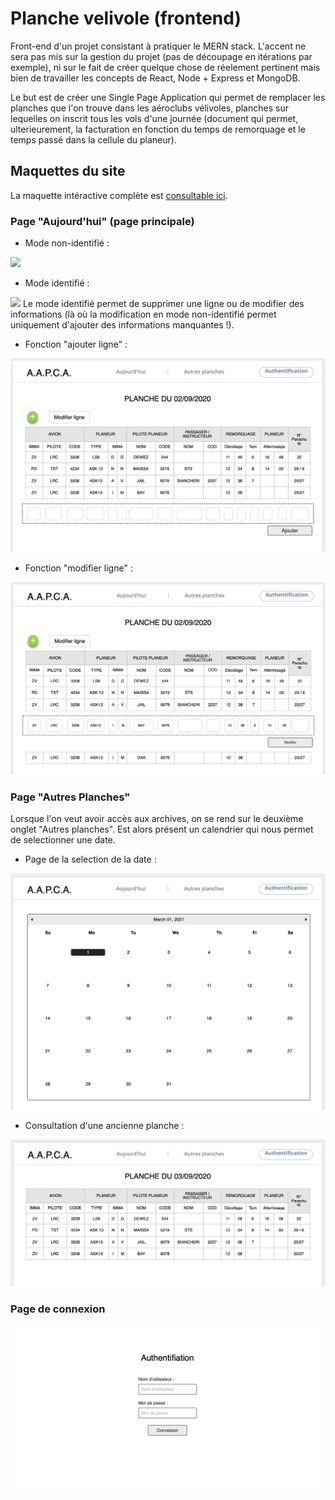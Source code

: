# Planche velivole (frontend)

Front-end d'un projet consistant à pratiquer le MERN stack. L'accent ne sera pas mis sur 
la gestion du projet (pas de découpage en itérations par exemple), ni sur le fait de
créer quelque chose de réelement pertinent mais bien de travailler les concepts de React,
Node + Express et MongoDB.

Le but est de créer une Single Page Application qui permet de remplacer les planches 
que l'on trouve dans les aéroclubs vélivoles, planches sur lequelles on inscrit tous les vols
d'une journée (document qui permet, ulterieurement, la facturation en fonction du temps de remorquage
et le temps passé dans la cellule du planeur).

## Maquettes du site

La maquette intéractive complète est <a href="https://app.moqups.com/4guPW9bWLx/view/page/a2c0110e6">consultable ici</a>.

### Page "Aujourd'hui" (page principale)

- Mode non-identifié :
<img src="doc/Maquettes/Aujourd'hui/Aujourd'hui - non-authentifié.png">

- Mode identifié :
<img src="doc/Maquettes/Aujourd'hui/Aujourd'hui - authentifié.png">
Le mode identifié permet de supprimer une ligne ou de modifier des informations (là où
la modification en mode non-identifié permet uniquement d'ajouter des informations manquantes !).

- Fonction "ajouter ligne" :
<img src="doc/Maquettes/Aujourd'hui/Aujourd'hui - ajouter ligne.png">

- Fonction "modifier ligne"  :
<img src="doc/Maquettes/Aujourd'hui/Aujourd'hui - modifier ligne.png">


### Page "Autres Planches"

Lorsque l'on veut avoir accès aux archives, on se rend sur le deuxième onglet "Autres planches". Est alors présent un calendrier qui nous permet de selectionner une date.

- Page de la selection de la date :
<img src="doc/Maquettes/Autres-planches/Autres planches - selection date.png">

- Consultation d'une ancienne planche :
<img src="doc/Maquettes/Autres-planches/Autres planches - consultation.png">

### Page de connexion

<img src="doc/Maquettes/Connexion.png">

